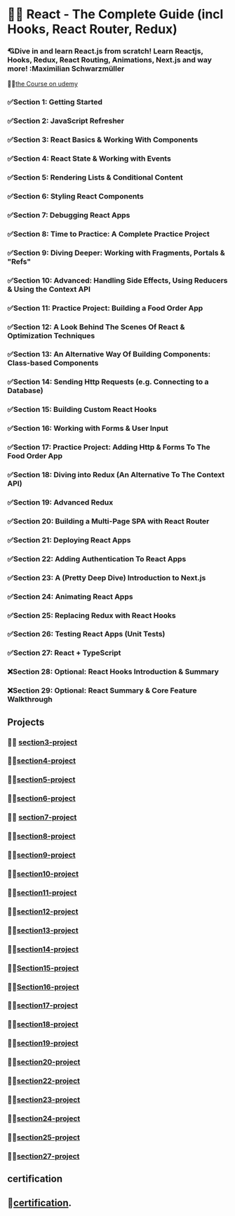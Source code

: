 # 🤍🤍 React - The Complete Guide (incl Hooks, React Router, Redux)

### 💘Dive in and learn React.js from scratch! Learn Reactjs, Hooks, Redux, React Routing, Animations, Next.js and way more! :Maximilian Schwarzmüller

🐳🐳[the Course on udemy](https://www.udemy.com/course/react-the-complete-guide-incl-redux/)

### ✅Section 1: Getting Started

### ✅Section 2: JavaScript Refresher

### ✅Section 3: React Basics & Working With Components

### ✅Section 4: React State & Working with Events

### ✅Section 5: Rendering Lists & Conditional Content

### ✅Section 6: Styling React Components

### ✅Section 7: Debugging React Apps

### ✅Section 8: Time to Practice: A Complete Practice Project

### ✅Section 9: Diving Deeper: Working with Fragments, Portals & "Refs"

### ✅Section 10: Advanced: Handling Side Effects, Using Reducers & Using the Context API

### ✅Section 11: Practice Project: Building a Food Order App

### ✅Section 12: A Look Behind The Scenes Of React & Optimization Techniques

### ✅Section 13: An Alternative Way Of Building Components: Class-based Components

### ✅Section 14: Sending Http Requests (e.g. Connecting to a Database)

### ✅Section 15: Building Custom React Hooks

### ✅Section 16: Working with Forms & User Input

### ✅Section 17: Practice Project: Adding Http & Forms To The Food Order App

### ✅Section 18: Diving into Redux (An Alternative To The Context API)

### ✅Section 19: Advanced Redux

### ✅Section 20: Building a Multi-Page SPA with React Router

### ✅Section 21: Deploying React Apps

### ✅Section 22: Adding Authentication To React Apps

### ✅Section 23: A (Pretty Deep Dive) Introduction to Next.js

### ✅Section 24: Animating React Apps

### ✅Section 25: Replacing Redux with React Hooks

### ✅Section 26: Testing React Apps (Unit Tests)

### ✅Section 27: React + TypeScript

### ❌Section 28: Optional: React Hooks Introduction & Summary

### ❌Section 29: Optional: React Summary & Core Feature Walkthrough

## **Projects**

### 🐳🐳 [section3-project](https://react-course-section3.netlify.app)

### 🐳🐳[section4-project](https://react-course-section4.netlify.app)

### 🐳🐳[section5-project](https://react-course-section5.netlify.app)

### 🐳🐳[section6-project](https://react-course-section6.netlify.app)

### 🐳🐳 [section7-project](https://react-course-section7.netlify.app)

### 🐳🐳[section8-project](https://react-course-section8.netlify.app)

### 🐳🐳[section9-project](https://react-course-section9.netlify.app)

### 🐳🐳[section10-project](https://react-course-section10.netlify.app/)

### 🐳🐳[section11-project](https://react-course-section11.netlify.app/)

### 🐳🐳[section12-project](https://react-course-section12.netlify.app/)

### 🐳🐳[section13-project](https://react-course-section13.netlify.app/)

### 🐳🐳[section14-project](https://react-course-sectio14.netlify.app/)

### 🐳🐳[Section15-project](https://react-course-section15.netlify.app)

### 🐳🐳[Section16-project](https://react-course-section16.netlify.app)

### 🐳🐳[section17-project](https://react-course-section17.netlify.app)

### 🐳🐳[section18-project](https://react-course-section18.netlify.app/)

### 🐳🐳[section19-project](https://react-course-section19.netlify.app)

### 🐳🐳[section20-project](https://react-course-section20.netlify.app/)

### 🐳🐳[section22-project](https://react-course-section22.netlify.app)

### 🐳🐳[section23-project](https://nextjs-project-ashen-beta.vercel.app/)

### 🐳🐳[section24-project](https://react-course-section24.netlify.app/)

### 🐳🐳[section25-project](https://react-course-section25.netlify.app)

### 🐳🐳[section27-project](https://react-course-section27.netlify.app)

## **certification**

## 🥳[certification](#).
